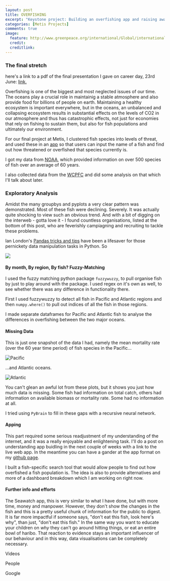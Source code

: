 ```yaml
---
layout: post
title: OVERFISHING
excerpt: "Keystone project: Building an overfishing app and raising awareness."
categories: [Metis Projects]
comments: true
image: 
  feature: http://www.greenpeace.org/international/Global/international/photos/oceans/2014/GP04BW5.jpg 
  credit: 
  creditlink: 
---
```

### The final stretch

here's a link to a pdf of the final presentation I gave on career day, 23rd June: [link.](https://github.com/deenhe91/fish_app/blob/master/fish_.pdf)

Overfishing is one of the biggest and most neglected issues of our time. The oceans play a crucial role in maintainig a stable atmosphere and also provide food for billions of people on earth. Maintaining a healthy ecosystem is important everywhere, but in the oceans, an unbalanced and collapsing ecosystem results in substantial effects on the levels of CO2 in our atmosphere and thus has catastrophic effects, not just for economies that rely on fishing to sustain them, but also for fish populations and ultimately our environment.

For our final project at Metis, I clustered fish species into levels of threat, and used these in an [app](github.com/deenhe91/fish_app) so that users can input the name of a fish and find out how threatened or overfished that species currently is.

I got my data from [NOAA](http://noaa.gov), which provided information on over 500 species of fish over an average of 60 years.

I also collected data from the [WCPFC](https://www.wcpfc.int) and did some analysis on that which I'll talk about later.


### Exploratory Analysis

Amidst the many groupbys and pyplots a very clear pattern was demonstrated. Most of these fish were declining. Severely. It was actually quite shocking to view such an obvious trend. And with a bit of digging on the interweb - gotta love it - I found countless organisations, listed at the bottom of this post, who are feverishly campiagning and recruiting to tackle these problems. 


Ian London's [Pandas tricks and tips](https://github.com/IanLondon/pandas_tricks) have been a lifesaver for those pernickety data manipulation tasks in Python. 
So

![](https://github.com/deenhe91/deenhe91.github.io/blob/master/images/ALBmeancatchrate.png?raw=true)

#### By month, By region, By fish? Fuzzy-Matching

I used the fuzzy matching python package `fuzzywuzzy`, to pull organise fish by just to play around with the package. I used regex on it's own as well, to see whether there was any difference in functionality there. 

First I used fuzzywuzzy to detect all fish in Pacific and Atlantic regions and then `numpy.where()` to pull out indices of all the fish in those regions.

I made separate dataframes for Pacific and Atlantic fish to analyse the differences in overfishing between the two major oceans. 


#### Missing Data

This is just one snapshot of the data I had, namely the mean mortality rate (over the 60 year time period) of fish species in the Pacific...

![](https://github.com/deenhe91/deenhe91.github.io/blob/master/images/missingdata.png?raw=true "Pacific")

...and Atlantic oceans.

![](https://github.com/deenhe91/deenhe91.github.io/blob/master/images/missingdata2.png?raw=true "Atlantic")

You can't glean an awful lot from these plots, but it shows you just how much data is missing. Some fish had information on total catch, others had information on available biomass or mortality rate. Some had no information at all. 

I tried using `PyBrain` to fill in these gaps with a recursive neural network.


#### Apping

This part required some serious readjustment of my understanding of the internet, and it was a really enjoyable and enlightening task. I'll do a post on understanding app buidling in the next couple of weeks with a link to the live web app. In the meantime you can have a gander at the app format on my [github page](https://github.com/deenhe91/fish_app).

I built a fish-specific search tool that would allow people to find out how overfished a fish population is. The idea is also to provide alternatives and more of a dashboard breakdown which I am working on right now.

#### Further info and efforts

The Seawatch app, this is very similar to what I have done, but with more time, money and manpower. However, they don't show the changes in the fish and this is a pretty useful chunk of information for the public to digest. It is far more impactful if someone says, "don't eat this fish, look here's why", than just, "don't eat this fish." In the same way you want to educate your children on _why_ they can't go around hitting things, or eat an entire bowl of haribo. That reaction to evidence stays an important influencer of our behaviour and in this way, data visualisations can be completely necessary.

Videos

People

Google
